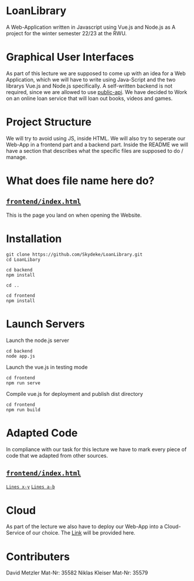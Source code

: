 # LoanLibrary
A Web-Application written in Javascript using Vue.js and Node.js as A project for the winter semester 22/23 at the RWU.

Graphical User Interfaces
=========================
As part of this lecture we are supposed to come up with an idea for a Web Application, which we will have to write using Java-Script and the two librarys Vue.js and Node.js specifically. A self-written backend is not required, since we are allowed to use [public-api](https://github.com/public-apis/public-apis). We have decided to Work on an online loan service that will loan out books, videos and games.

Project Structure
=================
We will try to avoid using JS, inside HTML. We will also try to seperate our Web-App in a frontend part and a backend part.
Inside the README we will have a section that describes what the specific files are supposed to do / manage.

What does file name here do?
==============================

[`frontend/index.html`](frontend/index.html)
-----------------------
This is the page you land on when opening the Website.

Installation
============
```
git clone https://github.com/Skydeke/LoanLibrary.git
cd LoanLibary

cd backend
npm install

cd ..

cd frontend
npm install
```

Launch Servers
==============
Launch the node.js server

```
cd backend
node app.js
```

Launch the vue.js in testing mode

```
cd frontend
npm run serve
```
Compile vue.js for deployment and publish dist directory

```
cd frontend
npm run build
```

Adapted Code
============
In compliance with our task for this lecture we have to mark every piece of code that we adapted from other sources.

[`frontend/index.html`](frontend/index.html)
-----------------------
[`Lines x-y`](https://stackoverflow.com/)
[`Lines a-b`](https://stackoverflow.com/)


Cloud
=====
As part of the lecture we also have to deploy our Web-App into a Cloud-Service of our choice.
The [Link](www.google.com) will be provided here.

Contributers
============

David Metzler Mat-Nr: 35582
Niklas Kleiser Mat-Nr: 35579


